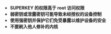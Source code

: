 

- **SUPERKEY 的权限高于 root 访问权限**
- **弱密钥或泄露密钥可能导致未经授权的设备控制**
- **使用强密钥并保护它们免受暴露以维护设备的安全**
- **不要刷入他人修补的内核**